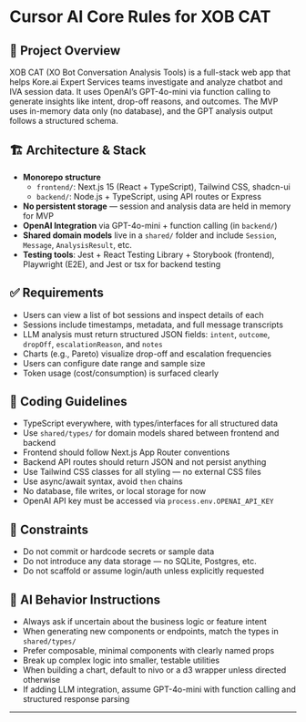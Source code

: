 # Cursor AI Core Rules for XOB CAT

## 🧠 Project Overview
XOB CAT (XO Bot Conversation Analysis Tools) is a full-stack web app that helps Kore.ai Expert Services teams investigate and analyze chatbot and IVA session data. It uses OpenAI’s GPT-4o-mini via function calling to generate insights like intent, drop-off reasons, and outcomes. The MVP uses in-memory data only (no database), and the GPT analysis output follows a structured schema.

## 🏗️ Architecture & Stack
- **Monorepo structure**
  - `frontend/`: Next.js 15 (React + TypeScript), Tailwind CSS, shadcn-ui
  - `backend/`: Node.js + TypeScript, using API routes or Express
- **No persistent storage** — session and analysis data are held in memory for MVP
- **OpenAI Integration** via GPT-4o-mini + function calling (in `backend/`)
- **Shared domain models** live in a `shared/` folder and include `Session`, `Message`, `AnalysisResult`, etc.
- **Testing tools**: Jest + React Testing Library + Storybook (frontend), Playwright (E2E), and Jest or tsx for backend testing

## ✅ Requirements
- Users can view a list of bot sessions and inspect details of each
- Sessions include timestamps, metadata, and full message transcripts
- LLM analysis must return structured JSON fields: `intent`, `outcome`, `dropOff`, `escalationReason`, and `notes`
- Charts (e.g., Pareto) visualize drop-off and escalation frequencies
- Users can configure date range and sample size
- Token usage (cost/consumption) is surfaced clearly

## 📐 Coding Guidelines
- TypeScript everywhere, with types/interfaces for all structured data
- Use `shared/types/` for domain models shared between frontend and backend
- Frontend should follow Next.js App Router conventions
- Backend API routes should return JSON and not persist anything
- Use Tailwind CSS classes for all styling — no external CSS files
- Use async/await syntax, avoid `then` chains
- No database, file writes, or local storage for now
- OpenAI API key must be accessed via `process.env.OPENAI_API_KEY`

## 🛑 Constraints
- Do not commit or hardcode secrets or sample data
- Do not introduce any data storage — no SQLite, Postgres, etc.
- Do not scaffold or assume login/auth unless explicitly requested

## 🤖 AI Behavior Instructions
- Always ask if uncertain about the business logic or feature intent
- When generating new components or endpoints, match the types in `shared/types/`
- Prefer composable, minimal components with clearly named props
- Break up complex logic into smaller, testable utilities
- When building a chart, default to nivo or a d3 wrapper unless directed otherwise
- If adding LLM integration, assume GPT-4o-mini with function calling and structured response parsing

---

